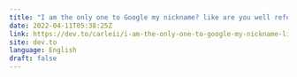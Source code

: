 ```yaml
---
title: "I am the only one to Google my nickname? like are you well referenced on Google?"
date: 2022-04-11T05:38:25Z
link: https://dev.to/carleii/i-am-the-only-one-to-google-my-nickname-like-are-you-well-referenced-on-google-3l7m?utm_medium=RSS&utm_source=news.12bit.vn
site: dev.to
language: English
draft: false
---
```

